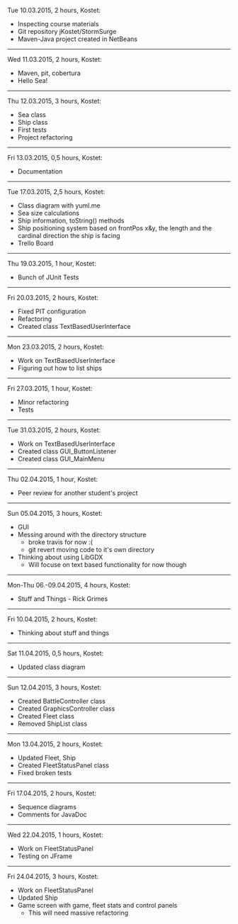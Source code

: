 Tue 10.03.2015, 2 hours, Kostet:
* Inspecting course materials
* Git repository jKostet/StormSurge
* Maven-Java project created in NetBeans

***

Wed 11.03.2015, 2 hours, Kostet:
* Maven, pit, cobertura
* Hello Sea!

***

Thu 12.03.2015, 3 hours, Kostet:
* Sea class
* Ship class
* First tests
* Project refactoring

***

Fri 13.03.2015, 0,5 hours, Kostet:
* Documentation

***

Tue 17.03.2015, 2,5 hours, Kostet:
* Class diagram with yuml.me
* Sea size calculations
* Ship information, toString() methods
* Ship positioning system based on frontPos x&y, 
  the length and the cardinal direction the ship is facing
* Trello Board

***

Thu 19.03.2015, 1 hour, Kostet:
* Bunch of JUnit Tests

***

Fri 20.03.2015, 2 hours, Kostet:
* Fixed PIT configuration
* Refactoring
* Created class TextBasedUserInterface

***

Mon 23.03.2015, 2 hours, Kostet:
* Work on TextBasedUserInterface
* Figuring out how to list ships

***

Fri 27.03.2015, 1 hour, Kostet:
* Minor refactoring
* Tests

***

Tue 31.03.2015, 2 hours, Kostet:
* Work on TextBasedUserInterface
* Created class GUI_ButtonListener
* Created class GUI_MainMenu

***

Thu 02.04.2015, 1 hour, Kostet:
* Peer review for another student's project

***

Sun 05.04.2015, 3 hours, Kostet:
* GUI
* Messing around with the directory structure
  * broke travis for now :(
  * git revert moving code to it's own directory
* Thinking about using LibGDX
  * Will focuse on text based functionality for now though

***

Mon-Thu 06.-09.04.2015, 4 hours, Kostet:
* Stuff and Things - Rick Grimes

***

Fri 10.04.2015, 2 hours, Kostet:
* Thinking about stuff and things

***

Sat 11.04.2015, 0,5 hours, Kostet:
* Updated class diagram

***

Sun 12.04.2015, 3 hours, Kostet:
* Created BattleController class
* Created GraphicsController class
* Created Fleet class
* Removed ShipList class

***

Mon 13.04.2015, 2 hours, Kostet:
* Updated Fleet, Ship
* Created FleetStatusPanel class
* Fixed broken tests

***

Fri 17.04.2015, 2 hours, Kostet:
* Sequence diagrams
* Comments for JavaDoc

***

Wed 22.04.2015, 1 hours, Kostet:
* Work on FleetStatusPanel
* Testing on JFrame

***

Fri 24.04.2015, 3 hours, Kostet:
* Work on FleetStatusPanel
* Updated Ship
* Game screen with game, fleet stats and control panels
  * This will need massive refactoring








